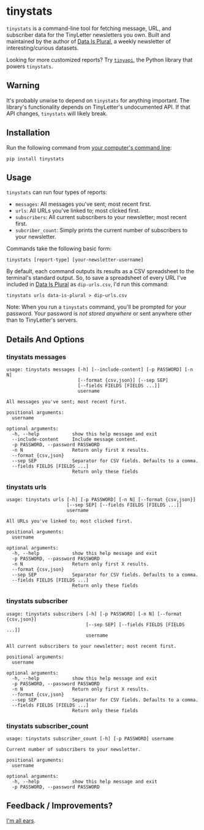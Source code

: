 # tinystats

`tinystats` is a command-line tool for fetching message, URL, and subscriber data for the TinyLetter newsletters you own. Built and maintained by the author of [Data Is Plural](https://tinyletter.com/data-is-plural), a weekly newsletter of interesting/curious datasets.

Looking for more customized reports? Try [`tinyapi`](https://github.com/jsvine/tinyapi), the Python library that powers `tinystats`.

## Warning

It's probably unwise to depend on `tinystats` for anything important. The library's functionality depends on TinyLetter's undocumented API. If that API changes, `tinystats` will likely break.

## Installation

Run the following command from [your computer's command line](http://lifehacker.com/5633909/who-needs-a-mouse-learn-to-use-the-command-line-for-almost-anything):

```
pip install tinystats
```

## Usage

`tinystats` can run four types of reports:

- `messages`: All messages you've sent; most recent first.
- `urls`: All URLs you've linked to; most clicked first.
- `subscribers`: All current subscribers to your newsletter; most recent first.
- `subcriber_count`: Simply prints the current number of subscribers to your newsletter.


Commands take the following basic form:

```
tinystats [report-type] [your-newsletter-username]
```


By default, each command outputs its results as a CSV spreadsheet to the terminal's standard output. So, to save a spreadsheet of every URL I've included in [Data Is Plural](https://tinyletter.com/data-is-plural) as `dip-urls.csv`, I'd run this command:

```
tinystats urls data-is-plural > dip-urls.csv
```

Note: When you run a `tinystats` command, you'll be prompted for your password. Your password is *not stored anywhere* or sent anywhere other than to TinyLetter's servers.

## Details And Options

### tinystats messages

```
usage: tinystats messages [-h] [--include-content] [-p PASSWORD] [-n N]
                          [--format {csv,json}] [--sep SEP]
                          [--fields FIELDS [FIELDS ...]]
                          username

All messages you've sent; most recent first.

positional arguments:
  username

optional arguments:
  -h, --help            show this help message and exit
  --include-content     Include message content.
  -p PASSWORD, --password PASSWORD
  -n N                  Return only first X results.
  --format {csv,json}
  --sep SEP             Separator for CSV fields. Defaults to a comma.
  --fields FIELDS [FIELDS ...]
                        Return only these fields
```

### tinystats urls

```
usage: tinystats urls [-h] [-p PASSWORD] [-n N] [--format {csv,json}]
                      [--sep SEP] [--fields FIELDS [FIELDS ...]]
                      username

All URLs you've linked to; most clicked first.

positional arguments:
  username

optional arguments:
  -h, --help            show this help message and exit
  -p PASSWORD, --password PASSWORD
  -n N                  Return only first X results.
  --format {csv,json}
  --sep SEP             Separator for CSV fields. Defaults to a comma.
  --fields FIELDS [FIELDS ...]
                        Return only these fields
```

### tinystats subscriber

```
usage: tinystats subscribers [-h] [-p PASSWORD] [-n N] [--format {csv,json}]
                             [--sep SEP] [--fields FIELDS [FIELDS ...]]
                             username

All current subscribers to your newsletter; most recent first.

positional arguments:
  username

optional arguments:
  -h, --help            show this help message and exit
  -p PASSWORD, --password PASSWORD
  -n N                  Return only first X results.
  --format {csv,json}
  --sep SEP             Separator for CSV fields. Defaults to a comma.
  --fields FIELDS [FIELDS ...]
                        Return only these fields
```

### tinystats subscriber_count

```
usage: tinystats subscriber_count [-h] [-p PASSWORD] username

Current number of subscribers to your newsletter.

positional arguments:
  username

optional arguments:
  -h, --help            show this help message and exit
  -p PASSWORD, --password PASSWORD
```

## Feedback / Improvements?

[I'm all ears](https://github.com/jsvine/tinyapi/issues/).
